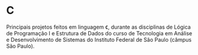 # C
Principais projetos feitos em linguagem **`C`**, durante as disciplinas de Lógica de Programação I e Estrutura de Dados do curso de Tecnologia em Análise e Desenvolvimento de Sistemas do Instituto Federal de São Paulo (câmpus São Paulo).
